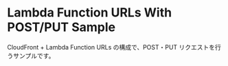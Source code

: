 # Lambda Function URLs With POST/PUT Sample

CloudFront + Lambda Function URLs の構成で、POST・PUT リクエストを行うサンプルです。
